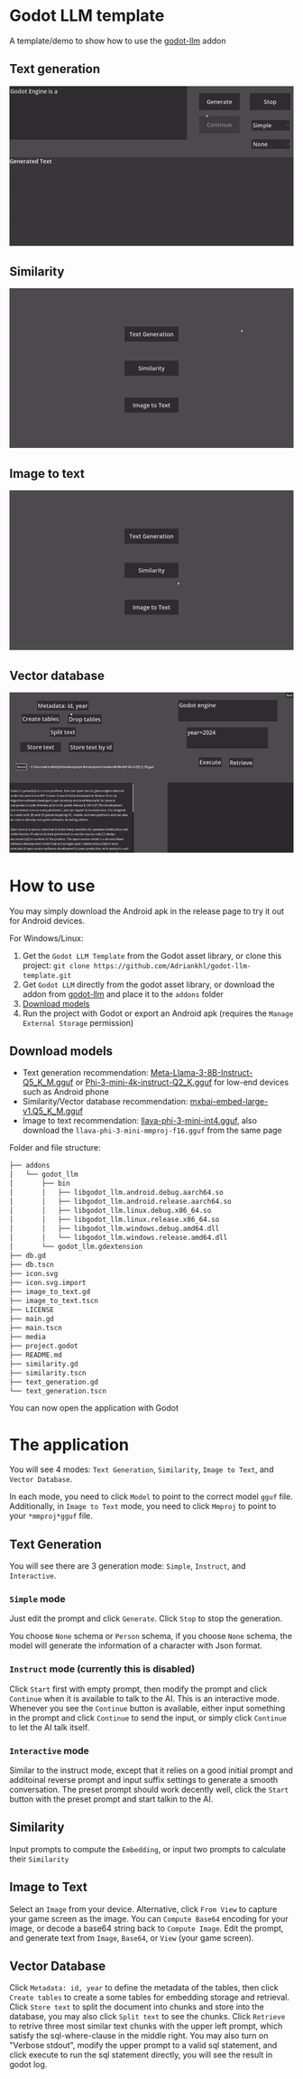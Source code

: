 # Godot LLM template
A template/demo to show how to use the [godot-llm](https://github.com/Adriankhl/godot-llm) addon

## Text generation
![](./media/demo-text-generation.gif)

## Similarity
![](./media/demo-similarity.gif)

## Image to text
![](./media/demo-image-to-text.gif)

## Vector database
![](./media/demo-vector-database.gif)

# How to use
You may simply download the Android apk in the release page to try it out for Android devices.

For Windows/Linux:
1. Get the `Godot LLM Template` from the Godot asset library, or clone this project: `git clone https://github.com/Adriankhl/godot-llm-template.git`
2. Get `Godot LLM` directly from the godot asset library, or download the addon from [godot-llm](https://github.com/Adriankhl/godot-llm) and place it to the `addons` folder
3. [Download models](#download-models)
4. Run the project with Godot or export an Android apk (requires the `Manage External Storage` permission)

## Download models
* Text generation recommendation: [Meta-Llama-3-8B-Instruct-Q5_K_M.gguf](https://huggingface.co/lmstudio-community/Meta-Llama-3-8B-Instruct-GGUF/tree/main) or [Phi-3-mini-4k-instruct-Q2_K.gguf](https://huggingface.co/bartowski/Phi-3-mini-4k-instruct-GGUF/tree/main) for low-end devices such as Android phone
* Similarity/Vector database recommendation: [mxbai-embed-large-v1.Q5_K_M.gguf](https://huggingface.co/ChristianAzinn/mxbai-embed-large-v1-gguf/tree/main)
* Image to text recommendation: [llava-phi-3-mini-int4.gguf](https://huggingface.co/xtuner/llava-phi-3-mini-gguf/tree/main), also download the `llava-phi-3-mini-mmproj-f16.gguf` from the same page

Folder and file structure:
```
├── addons
│   └── godot_llm
│       ├── bin
│       │   ├── libgodot_llm.android.debug.aarch64.so
│       │   ├── libgodot_llm.android.release.aarch64.so
│       │   ├── libgodot_llm.linux.debug.x86_64.so
│       │   ├── libgodot_llm.linux.release.x86_64.so
│       │   ├── libgodot_llm.windows.debug.amd64.dll
│       │   └── libgodot_llm.windows.release.amd64.dll
│       └── godot_llm.gdextension
├── db.gd
├── db.tscn
├── icon.svg
├── icon.svg.import
├── image_to_text.gd
├── image_to_text.tscn
├── LICENSE
├── main.gd
├── main.tscn
├── media
├── project.godot
├── README.md
├── similarity.gd
├── similarity.tscn
├── text_generation.gd
└── text_generation.tscn
```

You can now open the application with Godot

# The application

You will see 4 modes: `Text Generation`, `Similarity`, `Image to Text`, and `Vector Database`.

In each mode, you need to click `Model` to point to the correct model `gguf` file. Additionally, in `Image to Text` mode, you need to click `Mmproj` to point to your `*mmproj*gguf` file.

## Text Generation

You will see there are 3 generation mode: `Simple`, `Instruct`, and `Interactive`. 

### `Simple` mode
Just edit the prompt and click `Generate`. Click `Stop` to stop the generation.

You choose `None` schema or `Person` schema, if you choose `None` schema, the model will generate the information of a character with Json format.

### `Instruct` mode (currently this is disabled)
Click `Start` first with empty prompt, then modify the prompt and click `Continue` when it is available to talk to the AI. This is an interactive mode. Whenever you see the `Continue` button is available, either input something in the prompt and click `Continue` to send the input, or simply click `Continue` to let the AI talk itself.

### `Interactive` mode
Similar to the instruct mode, except that it relies on a good initial prompt and additoinal reverse prompt and input suffix settings to generate a smooth conversation. The preset prompt should work decently well, click the `Start` button with the preset prompt and start talkin to the AI.

## Similarity
Input prompts to compute the `Embedding`, or input two prompts to calculate their `Similarity`

## Image to Text
Select an `Image` from your device. Alternative, click `From View` to capture your game screen as the image. You can `Compute Base64` encoding for your image, or decode a base64 string back to `Compute Image`. Edit the prompt, and generate text from `Image`, `Base64`, or `View` (your game screen).

## Vector Database
Click `Metadata: id, year` to define the metadata of the tables, then click `Create tables` to create a some tables for embedding storage and retrieval. Click `Store text` to split the document into chunks and store into the database, you may also click `Split text` to see the chunks. Click `Retrieve` to retrive three most similar text chunks with the upper left prompt, which satisfy the sql-where-clause in the middle right. You may also turn on "Verbose stdout", modify the upper prompt to a valid sql statement, and click execute to run the sql statement directly, you will see the result in godot log.
